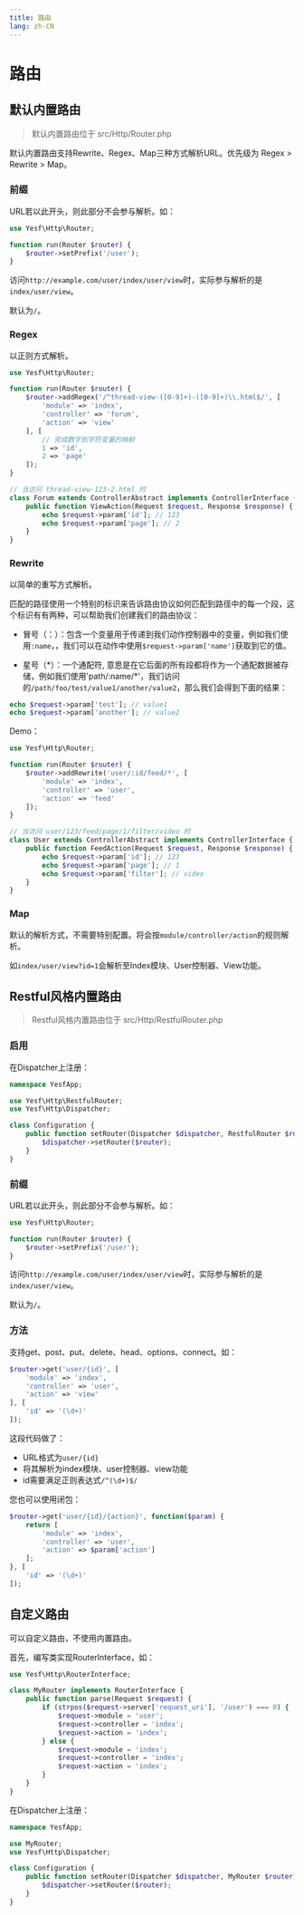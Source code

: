 ```yaml
---
title: 路由
lang: zh-CN
---
```


# 路由

## 默认内置路由

> 默认内置路由位于 src/Http/Router.php

默认内置路由支持Rewrite、Regex、Map三种方式解析URL。优先级为 Regex > Rewrite > Map。

### 前缀

URL若以此开头，则此部分不会参与解析。如：

```php
use Yesf\Http\Router;

function run(Router $router) {
	$router->setPrefix('/user');
}
```

访问`http://example.com/user/index/user/view`时，实际参与解析的是`index/user/view`。

默认为`/`。

### Regex

以正则方式解析。

```php
use Yesf\Http\Router;

function run(Router $router) {
	$router->addRegex('/^thread-view-([0-9]+)-([0-9]+)\\.html$/', [
		'module' => 'index',
		'controller' => 'forum',
		'action' => 'view'
	], [
		// 完成数字到字符变量的映射
		1 => 'id',
		2 => 'page'
	]);
}

// 当访问 thread-view-123-2.html 时
class Forum extends ControllerAbstract implements ControllerInterface {
	public function ViewAction(Request $request, Response $response) {
		echo $request->param['id']; // 123
		echo $request->param['page']; // 2
	}
}
```

### Rewrite

以简单的重写方式解析。

匹配的路径使用一个特别的标识来告诉路由协议如何匹配到路径中的每一个段，这个标识有有两种，可以帮助我们创建我们的路由协议：

* 冒号（：）：包含一个变量用于传递到我们动作控制器中的变量，例如我们使用`:name`，，我们可以在动作中使用`$request->param['name']`获取到它的值。

* 星号（\*）：一个通配符, 意思是在它后面的所有段都将作为一个通配数据被存储，例如我们使用'path/:name/*'，我们访问的`/path/foo/test/value1/another/value2`，那么我们会得到下面的结果：

```php
echo $request->param['test']; // value1
echo $request->param['another']; // value2
```

Demo：

```php
use Yesf\Http\Router;

function run(Router $router) {
	$router->addRewrite('user/:id/feed/*', [
		'module' => 'index',
		'controller' => 'user',
		'action' => 'feed'
	]);
}

// 当访问 user/123/feed/page/1/filter/video 时
class User extends ControllerAbstract implements ControllerInterface {
	public function FeedAction(Request $request, Response $response) {
		echo $request->param['id']; // 123
		echo $request->param['page']; // 1
		echo $request->param['filter']; // video
	}
}
```

### Map

默认的解析方式，不需要特别配置。将会按`module/controller/action`的规则解析。

如`index/user/view?id=1`会解析至Index模块、User控制器、View功能。

## Restful风格内置路由

> Restful风格内置路由位于 src/Http/RestfulRouter.php

### 启用

在Dispatcher上注册：

```php
namespace YesfApp;

use Yesf\Http\RestfulRouter;
use Yesf\Http\Dispatcher;

class Configuration {
	public function setRouter(Dispatcher $dispatcher, RestfulRouter $router) {
		$dispatcher->setRouter($router);
	}
}
```

### 前缀

URL若以此开头，则此部分不会参与解析。如：

```php
use Yesf\Http\Router;

function run(Router $router) {
	$router->setPrefix('/user');
}
```

访问`http://example.com/user/index/user/view`时，实际参与解析的是`index/user/view`。

默认为`/`。

### 方法

支持get、post、put、delete、head、options、connect。如：

```php
$router->get('user/{id}', [
	'module' => 'index',
	'controller' => 'user',
	'action' => 'view'
], [
	'id' => '(\d+)'
]);
```

这段代码做了：

* URL格式为`user/{id}`
* 将其解析为index模块、user控制器、view功能
* id需要满足正则表达式`/^(\d+)$/`

您也可以使用闭包：

```php
$router->get('user/{id}/{action}', function($param) {
	return [
		'module' => 'index',
		'controller' => 'user',
		'action' => $param['action']
	];
}, [
	'id' => '(\d+)'
]);
```

## 自定义路由

可以自定义路由，不使用内置路由。

首先，编写类实现RouterInterface，如：

```php
use Yesf\Http\RouterInterface;

class MyRouter implements RouterInterface {
	public function parse(Request $request) {
		if (strpos($request->server['request_uri'], '/user') === 0) {
			$request->module = 'user';
			$request->controller = 'index';
			$request->action = 'index';
		} else {
			$request->module = 'index';
			$request->controller = 'index';
			$request->action = 'index';
		}
	}
}
```

在Dispatcher上注册：

```php
namespace YesfApp;

use MyRouter;
use Yesf\Http\Dispatcher;

class Configuration {
	public function setRouter(Dispatcher $dispatcher, MyRouter $router) {
		$dispatcher->setRouter($router);
	}
}
```